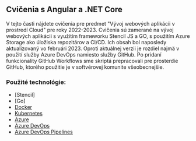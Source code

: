 ## Cvičenia s Angular a .NET Core

V tejto časti nájdete cvičenia pre predmet "Vývoj webových aplikácii v prostredí Cloud" pre roky 2022-2023. Cvičenia sú zamerané na vývoj webových aplikácii s využitím frameworku Stencil JS a GO, s použitím Azure Storage ako úložiska repozitárov a CI/CD. Ich obsah bol naposledy aktualizovaný vo februári 2023. Oproti aktuálnej verzii je rozdiel najmä v použití služby Azure DevOps namiesto služby GitHub. Po pridaní funkcionality GitHub Workflows sme skriptá prepracovali pre prosterdie GitHub, ktorého použitie je v softvérovej komunite všeobecnejšie. 

### Použité technológie:

* [Stencil]
* [Go]
* [Docker](https://www.docker.com/)
* [Kubernetes](https://kubernetes.io/)
* [Azure](https://azure.microsoft.com/)
* [Azure DevOps](https://azure.microsoft.com/en-us/services/devops/)
* [Azure DevOps Pipelines](https://azure.microsoft.com/en-us/services/devops/pipelines/)

